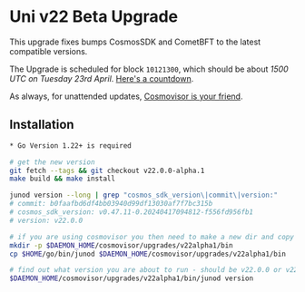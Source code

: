 # Uni v22 Beta Upgrade

This upgrade fixes bumps CosmosSDK and CometBFT to the latest compatible versions.

The Upgrade is scheduled for block `10121300`, which should be about _1500 UTC on Tuesday 23rd April_. [Here's a countdown](https://explorer.stavr.tech/Juno-Testnet/block/10121300).

As always, for unattended updates, [Cosmovisor is your friend](https://docs.cosmos.network/main/build/tooling/cosmovisor).

## Installation

```bash
* Go Version 1.22+ is required

# get the new version
git fetch --tags && git checkout v22.0.0-alpha.1
make build && make install

junod version --long | grep "cosmos_sdk_version\|commit\|version:"
# commit: b0faafbd6df4bb03940d99df13030af7f7bc315b
# cosmos_sdk_version: v0.47.11-0.20240417094812-f556fd956fb1
# version: v22.0.0

# if you are using cosmovisor you then need to make a new dir and copy this new binary
mkdir -p $DAEMON_HOME/cosmovisor/upgrades/v22alpha1/bin
cp $HOME/go/bin/junod $DAEMON_HOME/cosmovisor/upgrades/v22alpha1/bin

# find out what version you are about to run - should be v22.0.0 or v22.0.0-alpha1 (they are the same)
$DAEMON_HOME/cosmovisor/upgrades/v22alpha1/bin/junod version
```
